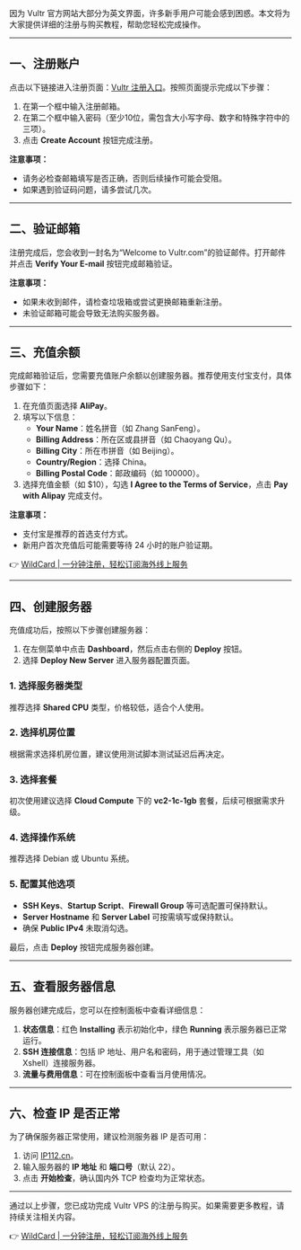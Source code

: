 因为 Vultr 官方网站大部分为英文界面，许多新手用户可能会感到困惑。本文将为大家提供详细的注册与购买教程，帮助您轻松完成操作。

---

## 一、注册账户

点击以下链接进入注册页面：[Vultr 注册入口](https://bit.ly/bewildcard)。按照页面提示完成以下步骤：

1. 在第一个框中输入注册邮箱。
2. 在第二个框中输入密码（至少10位，需包含大小写字母、数字和特殊字符中的三项）。
3. 点击 **Create Account** 按钮完成注册。

**注意事项：**
- 请务必检查邮箱填写是否正确，否则后续操作可能会受阻。
- 如果遇到验证码问题，请多尝试几次。

---

## 二、验证邮箱

注册完成后，您会收到一封名为“Welcome to Vultr.com”的验证邮件。打开邮件并点击 **Verify Your E-mail** 按钮完成邮箱验证。

**注意事项：**
- 如果未收到邮件，请检查垃圾箱或尝试更换邮箱重新注册。
- 未验证邮箱可能会导致无法购买服务器。

---

## 三、充值余额

完成邮箱验证后，您需要充值账户余额以创建服务器。推荐使用支付宝支付，具体步骤如下：

1. 在充值页面选择 **AliPay**。
2. 填写以下信息：
   - **Your Name**：姓名拼音（如 Zhang SanFeng）。
   - **Billing Address**：所在区或县拼音（如 Chaoyang Qu）。
   - **Billing City**：所在市拼音（如 Beijing）。
   - **Country/Region**：选择 China。
   - **Billing Postal Code**：邮政编码（如 100000）。
3. 选择充值金额（如 $10），勾选 **I Agree to the Terms of Service**，点击 **Pay with Alipay** 完成支付。

**注意事项：**
- 支付宝是推荐的首选支付方式。
- 新用户首次充值后可能需要等待 24 小时的账户验证期。

👉 [WildCard | 一分钟注册，轻松订阅海外线上服务](https://bit.ly/bewildcard)

---

## 四、创建服务器

充值成功后，按照以下步骤创建服务器：

1. 在左侧菜单中点击 **Dashboard**，然后点击右侧的 **Deploy** 按钮。
2. 选择 **Deploy New Server** 进入服务器配置页面。

### 1. 选择服务器类型
推荐选择 **Shared CPU** 类型，价格较低，适合个人使用。

### 2. 选择机房位置
根据需求选择机房位置，建议使用测试脚本测试延迟后再决定。

### 3. 选择套餐
初次使用建议选择 **Cloud Compute** 下的 **vc2-1c-1gb** 套餐，后续可根据需求升级。

### 4. 选择操作系统
推荐选择 Debian 或 Ubuntu 系统。

### 5. 配置其他选项
- **SSH Keys**、**Startup Script**、**Firewall Group** 等可选配置可保持默认。
- **Server Hostname** 和 **Server Label** 可按需填写或保持默认。
- 确保 **Public IPv4** 未取消勾选。

最后，点击 **Deploy** 按钮完成服务器创建。

---

## 五、查看服务器信息

服务器创建完成后，您可以在控制面板中查看详细信息：

1. **状态信息**：红色 **Installing** 表示初始化中，绿色 **Running** 表示服务器已正常运行。
2. **SSH 连接信息**：包括 IP 地址、用户名和密码，用于通过管理工具（如 Xshell）连接服务器。
3. **流量与费用信息**：可在控制面板中查看当月使用情况。

---

## 六、检查 IP 是否正常

为了确保服务器正常使用，建议检测服务器 IP 是否可用：

1. 访问 [IP112.cn](https://ip112.cn)。
2. 输入服务器的 **IP 地址** 和 **端口号**（默认 22）。
3. 点击 **开始检查**，确认国内外 TCP 检查均为正常状态。

---

通过以上步骤，您已成功完成 Vultr VPS 的注册与购买。如果需要更多教程，请持续关注相关内容。

👉 [WildCard | 一分钟注册，轻松订阅海外线上服务](https://bit.ly/bewildcard)